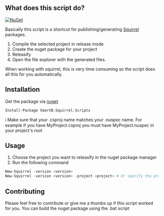 ## What does this script do?

[![NuGet](https://img.shields.io/nuget/v/SmartB.Squirrel.Scripts.svg?style=flat-square)](https://www.nuget.org/packages/SmartB.Squirrel.Scripts)


Basically this script is a shortcut for publishing/generating  [Squirrel](https://github.com/Squirrel/Squirrel.Windows) packages.

1. Compile the selected project in release mode
1. Create the nuget package for your project
1. Releasify
1. Open the file explorer with the generated files.

When working with squirrel, this is very time consuming so the script does all this for you automatically.

## Installation


Get the package via [nuget](https://www.nuget.org/packages/SmartB.Squirrel.Scripts)

    Install-Package SmartB.Squirrel.Scripts
    
:information_source: Make sure that your .csproj name matches your .nuspec name. 
For example if you have MyProject.csproj you must have MyProject.nuspec in your project's root

## Usage 

1. Choose the project you want to releasify in the nuget package manager
1. Run the following command
```powershell
New-Squirrel -version <version>
New-Squirrel -version <version> -project <project> # Or specify the project name (Default is current)
```

## Contributing

Please feel free to contribute or give me a thumbs up if this script worked for you.
You can build the nuget package using the .bat script
